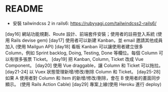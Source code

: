 # README

- 安裝 tailwindcss 2 in rails6:
  https://rubyyagi.com/tailwindcss2-rails6/

[day16] 網站功能規劃、Route 設計、前端套件安裝；使用者的註冊登入系統 (使用 Rails devise gem)
[day17] 使用者可以新建 Kanban，並 email 邀請其他成員加入 (使用 Mailgun API)
[day18] 看板 Kanban 可以讓使用者建立很多 Column，例如 Sprint backlog, Doing, Testing, Done 等欄位。每個 Column 可以有很多張票 Ticket。
[day19] 把 Kanban, Column, Ticket 改成 Vue Component。
[day20] 使用 Vue draggable，讓 Column 和 Ticket 可以拖拉。
[day21-24] 以 Vuex 狀態管理新增/修改/刪除 Column 和 Ticket。
[day25-28] 如果 A 使用者對 Column 和 Item 的新增/修改/刪除，會在 B 使用者的畫面同步顯示。 (使用 Rails Action Cable)
[day29] 專案上線(使用 Heroku 進行 deploy)
